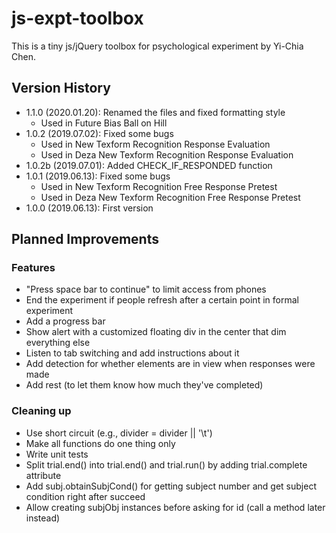 # js-expt-toolbox
This is a tiny js/jQuery toolbox for psychological experiment by Yi-Chia Chen.

## Version History
- 1.1.0 (2020.01.20): Renamed the files and fixed formatting style
    - Used in Future Bias Ball on Hill
- 1.0.2 (2019.07.02): Fixed some bugs
    - Used in New Texform Recognition Response Evaluation
    - Used in Deza New Texform Recognition Response Evaluation
- 1.0.2b (2019.07.01): Added CHECK_IF_RESPONDED function
- 1.0.1 (2019.06.13): Fixed some bugs
    - Used in New Texform Recognition Free Response Pretest
    - Used in Deza New Texform Recognition Free Response Pretest
- 1.0.0 (2019.06.13): First version

## Planned Improvements

### Features
- "Press space bar to continue" to limit access from phones
- End the experiment if people refresh after a certain point in formal experiment
- Add a progress bar
- Show alert with a customized floating div in the center that dim everything else
- Listen to tab switching and add instructions about it
- Add detection for whether elements are in view when responses were made
- Add rest (to let them know how much they've completed)

### Cleaning up
- Use short circuit (e.g., divider = divider || '\t')
- Make all functions do one thing only
- Write unit tests
- Split trial.end() into trial.end() and trial.run() by adding trial.complete attribute
- Add subj.obtainSubjCond() for getting subject number and get subject condition right after succeed
- Allow creating subjObj instances before asking for id (call a method later instead)